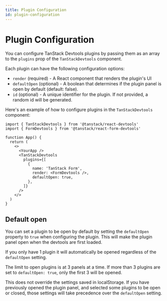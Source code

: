 ```yaml
---
title: Plugin Configuration
id: plugin-configuration
---
```

 

# Plugin Configuration

You can configure TanStack Devtools plugins by passing them as an array to the `plugins` prop of the `TanStackDevtools` component.

Each plugin can have the following configuration options:
- `render` (required) - A React component that renders the plugin's UI
- `defaultOpen` (optional) - A boolean that determines if the plugin panel is open by default (default: false).
- `id` (optional) - A unique identifier for the plugin. If not provided, a random id will be generated.

Here's an example of how to configure plugins in the `TanStackDevtools` component:

```tsx
import { TanStackDevtools } from '@tanstack/react-devtools'
import { FormDevtools } from '@tanstack/react-form-devtools'

function App() {
  return (
    <>
      <YourApp />
      <TanStackDevtools
        plugins={[
          { 
            name: 'TanStack Form',
            render: <FormDevtools />,
            defaultOpen: true,
          },
        ]}
      />
    </>
  )
}
```

## Default open

You can set a plugin to be open by default by setting the `defaultOpen` property to `true` when configuring the plugin. This will make the plugin panel open when the devtools are first loaded.

If you only have 1 plugin it will automatically be opened regardless of the `defaultOpen` setting.

The limit to open plugins is at 3 panels at a time. If more than 3 plugins are set to `defaultOpen: true`, only the first 3 will be opened.

This does not override the settings saved in localStorage. If you have previously opened the plugin panel, and selected some plugins to be open or closed, those settings will take precedence over the `defaultOpen` setting.